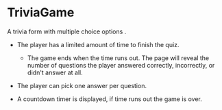 # TriviaGame

A trivia form with multiple choice options .

* The player has a limited amount of time to finish the quiz. 

  * The game ends when the time runs out. The page will reveal the number of questions the player answered correctly, incorrectly, or didn't answer at all.

* The player can pick one answer per question.

* A countdown timer is displayed, if time runs out the game is over.